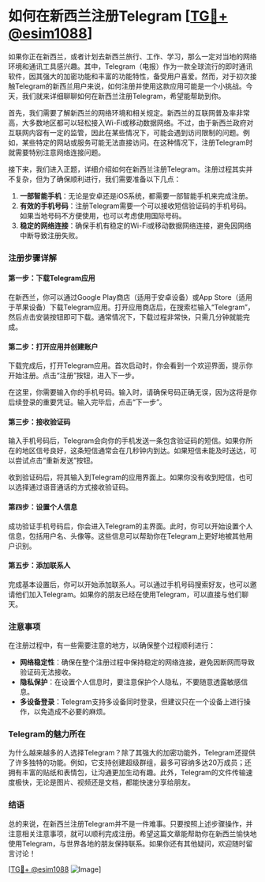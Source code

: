 # 如何在新西兰注册Telegram [[TG💪+ @esim1088](https://t.me/s/esim1088)]

如果你正在新西兰，或者计划去新西兰旅行、工作、学习，那么一定对当地的网络环境和通讯工具感兴趣。其中，Telegram（电报）作为一款全球流行的即时通讯软件，因其强大的加密功能和丰富的功能特性，备受用户喜爱。然而，对于初次接触Telegram的新西兰用户来说，如何注册并使用这款应用可能是一个小挑战。今天，我们就来详细聊聊如何在新西兰注册Telegram，希望能帮助到你。

首先，我们需要了解新西兰的网络环境和相关规定。新西兰的互联网普及率非常高，大多数地区都可以轻松接入Wi-Fi或移动数据网络。不过，由于新西兰政府对互联网内容有一定的监管，因此在某些情况下，可能会遇到访问限制的问题。例如，某些特定的网站或服务可能无法直接访问。在这种情况下，注册Telegram时就需要特别注意网络连接问题。

接下来，我们进入正题，详细介绍如何在新西兰注册Telegram。注册过程其实并不复杂，但为了确保顺利进行，我们需要准备以下几点：

1. **一部智能手机**：无论是安卓还是iOS系统，都需要一部智能手机来完成注册。
2. **有效的手机号码**：注册Telegram需要一个可以接收短信验证码的手机号码。如果当地号码不方便使用，也可以考虑使用国际号码。
3. **稳定的网络连接**：确保手机有稳定的Wi-Fi或移动数据网络连接，避免因网络中断导致注册失败。

### 注册步骤详解

#### 第一步：下载Telegram应用

在新西兰，你可以通过Google Play商店（适用于安卓设备）或App Store（适用于苹果设备）下载Telegram应用。打开应用商店后，在搜索栏输入“Telegram”，然后点击安装按钮即可下载。通常情况下，下载过程非常快，只需几分钟就能完成。

#### 第二步：打开应用并创建账户

下载完成后，打开Telegram应用。首次启动时，你会看到一个欢迎界面，提示你开始注册。点击“注册”按钮，进入下一步。

在这里，你需要输入你的手机号码。输入时，请确保号码正确无误，因为这将是你后续登录的重要凭证。输入完毕后，点击“下一步”。

#### 第三步：接收验证码

输入手机号码后，Telegram会向你的手机发送一条包含验证码的短信。如果你所在的地区信号良好，这条短信通常会在几秒钟内到达。如果短信未能及时送达，可以尝试点击“重新发送”按钮。

收到验证码后，将其输入到Telegram的应用界面上。如果你没有收到短信，也可以选择通过语音通话的方式接收验证码。

#### 第四步：设置个人信息

成功验证手机号码后，你会进入Telegram的主界面。此时，你可以开始设置个人信息，包括用户名、头像等。这些信息可以帮助你在Telegram上更好地被其他用户识别。

#### 第五步：添加联系人

完成基本设置后，你可以开始添加联系人。可以通过手机号码搜索好友，也可以邀请他们加入Telegram。如果你的朋友已经在使用Telegram，可以直接与他们聊天。

### 注意事项

在注册过程中，有一些需要注意的地方，以确保整个过程顺利进行：

- **网络稳定性**：确保在整个注册过程中保持稳定的网络连接，避免因断网而导致验证码无法接收。
- **隐私保护**：在设置个人信息时，要注意保护个人隐私，不要随意透露敏感信息。
- **多设备登录**：Telegram支持多设备同时登录，但建议只在一个设备上进行操作，以免造成不必要的麻烦。

### Telegram的魅力所在

为什么越来越多的人选择Telegram？除了其强大的加密功能外，Telegram还提供了许多独特的功能。例如，它支持创建超级群组，最多可容纳多达20万成员；还拥有丰富的贴纸和表情包，让沟通更加生动有趣。此外，Telegram的文件传输速度极快，无论是图片、视频还是文档，都能快速分享给朋友。

### 结语

总的来说，在新西兰注册Telegram并不是一件难事。只要按照上述步骤操作，并注意相关注意事项，就可以顺利完成注册。希望这篇文章能帮助你在新西兰愉快地使用Telegram，与世界各地的朋友保持联系。如果你还有其他疑问，欢迎随时留言讨论！

[[TG💪+ @esim1088](https://t.me/s/esim1088) ![Image](https://i.postimg.cc/4NQfJmqS/Snipaste-2025-05-13-00-14-12.png)]